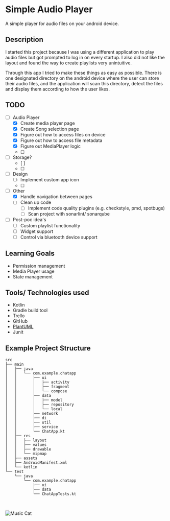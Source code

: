 # Simple Audio Player
A simple player for audio files on your android device.

## Description
I started this project because I was using a different application to play audio files but got prompted to log in on every startup. I also did not like the layout and found the way to create playlists very unintuitive.

Through this app I tried to make these things as easy as possible. There is one designated directory on the android device where the user can store their audio files, and the application will scan this directory, detect the files and display them according to how the user likes.

## TODO
- [ ] Audio Player
  - [x] Create media player page
  - [x] Create Song selection page
  - [x] Figure out how to access files on device
  - [x] Figure out how to access file metadata
  - [x] Figure out MediaPlayer logic
  - [ ] 
- [ ] Storage?
  - [ ] 
  - [ ] 
- [ ] Design
  - [ ] Implement custom app icon
  - [ ] 
- [ ] Other
  - [x] Handle navigation between pages
  - [ ] Clean up code
    - [ ] Implement code quality plugins (e.g. checkstyle, pmd, spotbugs)
    - [ ] Scan project with sonarlint/ sonarqube
- [ ] Post-poc idea's
  - [ ] Custom playlist functionality
  - [ ] Widget support
  - [ ] Control via bluetooth device support

## Learning Goals
- Permission management
- Media Player usage
- State management

## Tools/ Technologies used
- Kotlin
- Gradle build tool
- Trello
- GitHub
- [PlantUML](https://plantuml.com/en-dark/)
- Junit

## Example Project Structure
```text
src
├── main
│   ├── java
│   │   └── com.example.chatapp
│   │       ├── ui
│   │       │   ├── activity
│   │       │   ├── fragment
│   │       │   └── compose
│   │       ├── data
│   │       │   ├── model
│   │       │   ├── repository
│   │       │   └── local
│   │       ├── network
│   │       ├── di
│   │       ├── util
│   │       ├── service
│   │       └── ChatApp.kt
│   ├── res
│   │   ├── layout
│   │   ├── values
│   │   ├── drawable
│   │   └── mipmap
│   ├── assets
│   ├── AndroidManifest.xml
│   └── kotlin
└── test
    └── java
        └── com.example.chatapp
            ├── ui
            ├── data
            └── ChatAppTests.kt
```

<br>

![Music Cat](https://i.pinimg.com/736x/fd/e9/1c/fde91cd80af36bc4affbd5271bb4ad1b.jpg)
